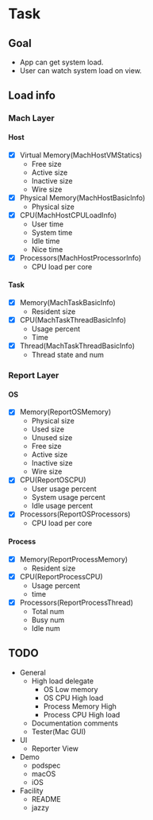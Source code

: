 # Task
## Goal
- App can get system load.
- User can watch system load on view.

## Load info
### Mach Layer
#### Host
- [x] Virtual Memory(MachHostVMStatics)
  - Free size
  - Active size
  - Inactive size
  - Wire size
- [x] Physical Memory(MachHostBasicInfo)
  - Physical size
- [x] CPU(MachHostCPULoadInfo)
  - User time
  - System time
  - Idle time
  - Nice time
- [x] Processors(MachHostProcessorInfo) 
  - CPU load per core
#### Task
- [x] Memory(MachTaskBasicInfo)
  - Resident size
- [x] CPU(MachTaskThreadBasicInfo)
  - Usage percent
  - Time
- [x] Thread(MachTaskThreadBasicInfo)
  - Thread state and num

### Report Layer
#### OS
- [x] Memory(ReportOSMemory)
  - Physical size
  - Used size
  - Unused size
  - Free size
  - Active size
  - Inactive size
  - Wire size
- [x] CPU(ReportOSCPU)
  - User usage percent
  - System usage percent
  - Idle usage percent
- [x] Processors(ReportOSProcessors)
  - CPU load per core
#### Process
- [x] Memory(ReportProcessMemory)
  - Resident size
- [x] CPU(ReportProcessCPU)
  - Usage percent
  - time
- [x] Processors(ReportProcessThread)
  - Total num
  - Busy num
  - Idle num

## TODO
- General
  - High load delegate
    - OS Low memory
    - OS CPU High load
    - Process Memory High
    - Process CPU High load
  - Documentation comments
  - Tester(Mac GUI)
- UI
  - Reporter View
- Demo
  - podspec
  - macOS
  - iOS
- Facility
  - README
  - jazzy
